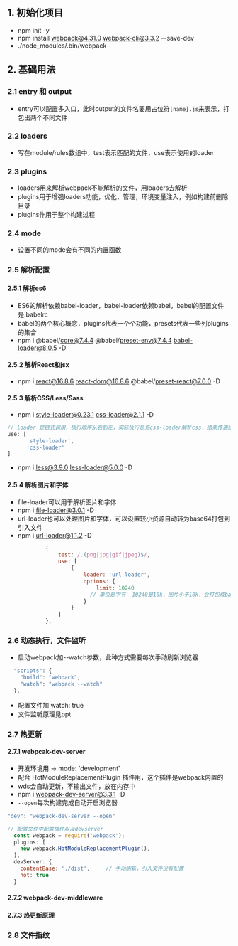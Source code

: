 ## 1. 初始化项目
- npm init -y
- npm install webpack@4.31.0 webpack-cli@3.3.2 --save-dev
- ./node_modules/.bin/webpack

## 2. 基础用法

### 2.1 entry 和 output
- entry可以配置多入口，此时output的文件名要用占位符`[name].js`来表示，打包出两个不同文件

### 2.2 loaders
- 写在module/rules数组中，test表示匹配的文件，use表示使用的loader

### 2.3 plugins
- loaders用来解析webpack不能解析的文件，用loaders去解析
- plugins用于增强loaders功能，优化，管理，环境变量注入，例如构建前删除目录
- plugins作用于整个构建过程

### 2.4 mode
- 设置不同的mode会有不同的内置函数

### 2.5 解析配置

#### 2.5.1 解析es6
- ES6的解析依赖babel-loader，babel-loader依赖babel，babel的配置文件是.babelrc
- babel的两个核心概念，plugins代表一个个功能，presets代表一些列plugins的集合
- npm i @babel/core@7.4.4 @babel/preset-env@7.4.4 babel-loader@8.0.5 -D

#### 2.5.2 解析React和jsx
- npm i react@16.8.6 react-dom@16.8.6 @babel/preset-react@7.0.0 -D

#### 2.5.3 解析CSS/Less/Sass
- npm i style-loader@0.23.1 css-loader@2.1.1 -D
```js
// loader 是链式调用，执行顺序从右到左，实际执行是先css-loader解析css，结果传递给style-loader，注意顺序
use: [
      'style-loader',
      'css-loader'
]
```
- npm i less@3.9.0 less-loader@5.0.0 -D

#### 2.5.4 解析图片和字体
- file-loader可以用于解析图片和字体
- npm i file-loader@3.0.1 -D
- url-loader也可以处理图片和字体，可以设置较小资源自动转为base64打包到引入文件
- npm i url-loader@1.1.2 -D
```js
            {
                test: /.(png|jpg|gif|jpeg)$/,
                use: [
                    {
                        loader: 'url-loader',
                        options: {
                            limit: 10240
                          // 单位是字节  10240是10k，图片小于10k，会打包成base64打包进引入文件
                        }
                    }
                ]
            },
```

### 2.6 动态执行，文件监听

- 启动webpack加--watch参数，此种方式需要每次手动刷新浏览器
```js
  "scripts": {
    "build": "webpack",
    "watch": "webpack --watch"
  },
```
- 配置文件加 watch: true
- 文件监听原理见ppt

### 2.7 热更新

#### 2.7.1 webpcak-dev-server
- 开发环境用 -> mode: 'development'
- 配合 HotModuleReplacementPlugin 插件用，这个插件是webpack内置的
- wds会自动更新，不输出文件，放在内存中
- npm i webpack-dev-server@3.3.1 -D
- `--open`每次构建完成自动开启浏览器
```js
"dev": "webpack-dev-server --open"

// 配置文件中配置插件以及devserver
  const webpack = require('webpack');
  plugins: [
    new webpack.HotModuleReplacementPlugin(),
  ],
  devServer: {
    contentBase: './dist',     // 手动刷新，引入文件没有配置
    hot: true
  }
```
#### 2.7.2 webpack-dev-middleware
#### 2.7.3 热更新原理

### 2.8 文件指纹